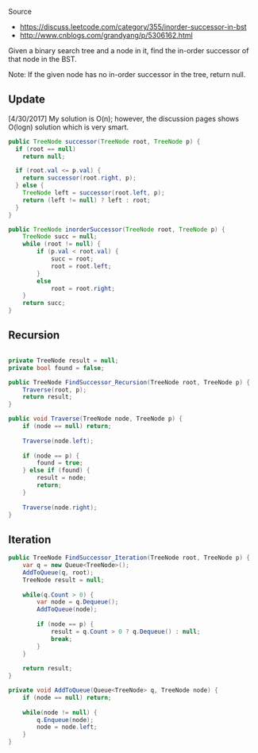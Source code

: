 Source

* https://discuss.leetcode.com/category/355/inorder-successor-in-bst
* http://www.cnblogs.com/grandyang/p/5306162.html

Given a binary search tree and a node in it, find the in-order successor of that node in the BST.

Note: If the given node has no in-order successor in the tree, return null.

## Update
[4/30/2017] My solution is O(n); however, the discussion pages shows O(logn) solution which is very smart.

```java
public TreeNode successor(TreeNode root, TreeNode p) {
  if (root == null)
    return null;

  if (root.val <= p.val) {
    return successor(root.right, p);
  } else {
    TreeNode left = successor(root.left, p);
    return (left != null) ? left : root;
  }
}
```

```java
public TreeNode inorderSuccessor(TreeNode root, TreeNode p) {
    TreeNode succ = null;
    while (root != null) {
        if (p.val < root.val) {
            succ = root;
            root = root.left;
        }
        else
            root = root.right;
    }
    return succ;
}
```

## Recursion

```c#

private TreeNode result = null;
private bool found = false;

public TreeNode FindSuccessor_Recursion(TreeNode root, TreeNode p) {
    Traverse(root, p);
    return result;
}

public void Traverse(TreeNode node, TreeNode p) {
    if (node == null) return;
    
    Traverse(node.left);
    
    if (node == p) {
        found = true;
    } else if (found) {
        result = node; 
        return;
    }
    
    Traverse(node.right);
}
```

## Iteration
```c#
public TreeNode FindSuccessor_Iteration(TreeNode root, TreeNode p) {
    var q = new Queue<TreeNode>();
    AddToQueue(q, root);
    TreeNode result = null;
    
    while(q.Count > 0) {
        var node = q.Dequeue();
        AddToQueue(node);
        
        if (node == p) {
            result = q.Count > 0 ? q.Dequeue() : null;
            break;
        }
    }
    
    return result;
}

private void AddToQueue(Queue<TreeNode> q, TreeNode node) {
    if (node == null) return;
    
    while(node != null) {
        q.Enqueue(node);
        node = node.left;
    }
}
```
